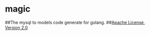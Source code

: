 magic
===
##The mysql to models code generate for golang.
##[Apache License, Version 2.0](http://www.apache.org/licenses/LICENSE-2.0)

